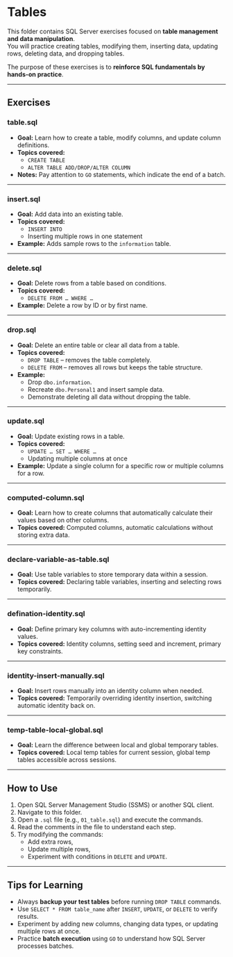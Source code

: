 # Tables

This folder contains SQL Server exercises focused on **table management and data manipulation**.  
You will practice creating tables, modifying them, inserting data, updating rows, deleting data, and dropping tables.

The purpose of these exercises is to **reinforce SQL fundamentals by hands-on practice**.

---

## Exercises

### table.sql
- **Goal:** Learn how to create a table, modify columns, and update column definitions.
- **Topics covered:** 
  - `CREATE TABLE`
  - `ALTER TABLE ADD/DROP/ALTER COLUMN`
- **Notes:** Pay attention to `GO` statements, which indicate the end of a batch.

---

### insert.sql
- **Goal:** Add data into an existing table.
- **Topics covered:** 
  - `INSERT INTO`
  - Inserting multiple rows in one statement
- **Example:** Adds sample rows to the `information` table.

---

### delete.sql
- **Goal:** Delete rows from a table based on conditions.
- **Topics covered:** 
  - `DELETE FROM … WHERE …`
- **Example:** Delete a row by ID or by first name.

---

### drop.sql
- **Goal:** Delete an entire table or clear all data from a table.
- **Topics covered:** 
  - `DROP TABLE` – removes the table completely.
  - `DELETE FROM` – removes all rows but keeps the table structure.
- **Example:** 
  - Drop `dbo.information`.
  - Recreate `dbo.Personal1` and insert sample data.
  - Demonstrate deleting all data without dropping the table.

---

### update.sql
- **Goal:** Update existing rows in a table.
- **Topics covered:** 
  - `UPDATE … SET … WHERE …`
  - Updating multiple columns at once
- **Example:** Update a single column for a specific row or multiple columns for a row.

---

### computed-column.sql

* **Goal:** Learn how to create columns that automatically calculate their values based on other columns.
* **Topics covered:** Computed columns, automatic calculations without storing extra data.

---

### declare-variable-as-table.sql

* **Goal:** Use table variables to store temporary data within a session.
* **Topics covered:** Declaring table variables, inserting and selecting rows temporarily.

---

### defination-identity.sql

* **Goal:** Define primary key columns with auto-incrementing identity values.
* **Topics covered:** Identity columns, setting seed and increment, primary key constraints.

---

### identity-insert-manually.sql

* **Goal:** Insert rows manually into an identity column when needed.
* **Topics covered:** Temporarily overriding identity insertion, switching automatic identity back on.

---

### temp-table-local-global.sql

* **Goal:** Learn the difference between local and global temporary tables.
* **Topics covered:** Local temp tables for current session, global temp tables accessible across sessions.

---

## How to Use

1. Open SQL Server Management Studio (SSMS) or another SQL client.  
2. Navigate to this folder.  
3. Open a `.sql` file (e.g., `01_table.sql`) and execute the commands.  
4. Read the comments in the file to understand each step.  
5. Try modifying the commands:  
   - Add extra rows,  
   - Update multiple rows,  
   - Experiment with conditions in `DELETE` and `UPDATE`.  

---

## Tips for Learning

- Always **backup your test tables** before running `DROP TABLE` commands.  
- Use `SELECT * FROM table_name` after `INSERT`, `UPDATE`, or `DELETE` to verify results.  
- Experiment by adding new columns, changing data types, or updating multiple rows at once.  
- Practice **batch execution** using `GO` to understand how SQL Server processes batches.  
